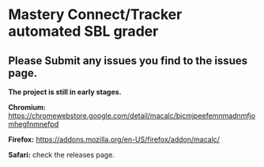 # Mastery Connect/Tracker automated SBL grader

## Please Submit any issues you find to the issues page.

**The project is still in early stages.**

**Chromium:** https://chromewebstore.google.com/detail/macalc/bjcmjpeefemnmadnmfjomhegfnmnefpd

**Firefox:** https://addons.mozilla.org/en-US/firefox/addon/macalc/

**Safari:** check the releases page.
